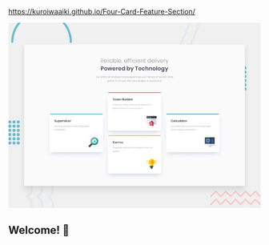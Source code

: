 https://kuroiwaaiki.github.io/Four-Card-Feature-Section/

![Design preview for the Four card feature section coding challenge](./design/desktop-preview.jpg)

## Welcome! 👋
